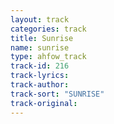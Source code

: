 ```yaml
---
layout: track
categories: track
title: Sunrise
name: sunrise
type: ahfow_track
track-id: 216
track-lyrics: 
track-author: 
track-sort: "SUNRISE"
track-original: 
---
```

